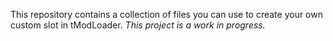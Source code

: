 ﻿This repository contains a collection of files you can use to create your own custom slot in tModLoader. *This project is a work in progress.*